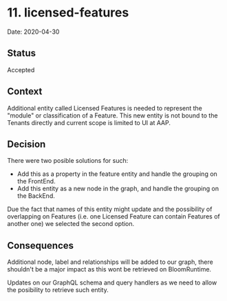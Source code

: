 # 11. licensed-features

Date: 2020-04-30

## Status

Accepted

## Context

Additional entity called Licensed Features is needed to represent the "module" or classification of a Feature. This new entity is not bound to the Tenants directly and current scope is limited to UI at AAP.

## Decision

There were two posible solutions for such:

* Add this as a property in the feature entity and handle the grouping on the FrontEnd.
* Add this entity as a new node in the graph, and handle the grouping on the BackEnd.

Due the fact that names of this entity might update and the possibility of overlapping on Features (i.e. one Licensed Feature can contain Features of another one) we selected the second option.

## Consequences

Additional node, label and relationships will be added to our graph, there shouldn't be a major impact as this wont be retrieved on BloomRuntime.

Updates on our GraphQL schema and query handlers as we need to allow the posibility to retrieve such entity.
    
